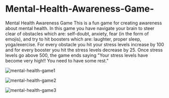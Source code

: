 # Mental-Health-Awareness-Game-
Mental Health Awareness Game
This is a fun game for creating awareness about mental health. In this game you have navigate your brain to steer clear of obstacles which are: self-doubt, anxiety, fear 
(in the form of emojis), and try to hit boosters which are: laughter, proper sleep, yoga/exercise. For every obstacle you hit your stress levels increase by 100 and for every 
booster you hit the stress levels decrease by 25. Once stress levels go above 500, the game ends saying "Your stress levels have become very high!! You need to have some rest."

![mental-health-game1](https://user-images.githubusercontent.com/75407056/150373636-ac1f77e7-27a2-4ff8-aa6a-2b3c8ac10427.PNG)


![mental-health-game2](https://user-images.githubusercontent.com/75407056/150373655-d1b84621-dd49-47eb-8e02-da44fe948677.PNG)


![mental-health-game3](https://user-images.githubusercontent.com/75407056/150373681-832baad9-48ed-4aa0-bdce-5971dae5d1cc.PNG)
